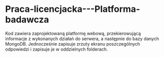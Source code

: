 # Praca-licencjacka---Platforma-badawcza
Kod zawiera zaprojektowaną platformę webową, przekierowującą informacje z wykonanych działań do serwera, a następnie do bazy danych MongoDB. Jednocześnie zapisuje zrzuty ekranu poszczególnych odpowiedzi i zapisuje je w oddzielnych folderach. 
